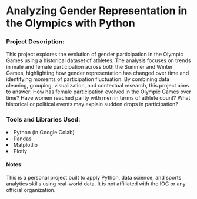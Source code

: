 <h1>Analyzing Gender Representation in the Olympics with Python</h1>

<h3>Project Description:</h3>
This project explores the evolution of gender participation in the Olympic Games using a historical dataset of athletes. The analysis focuses on trends in male and female participation across both the Summer and Winter Games, highlighting how gender representation has changed over time and identifying moments of participation fluctuation.
By combining data cleaning, grouping, visualization, and contextual research, this project aims to answer:
How has female participation evolved in the Olympic Games over time?
Have women reached parity with men in terms of athlete count?
What historical or political events may explain sudden drops in participation?

<h3>Tools and Libraries Used:</h3>
<li>Python (in Google Colab)</li>
<li>Pandas</li>
<li>Matplotlib</li>
<li>Plotly</li>

<h4>Notes:</h4>
This is a personal project built to apply Python, data science, and sports analytics skills using real-world data. It is not affiliated with the IOC or any official organization.
